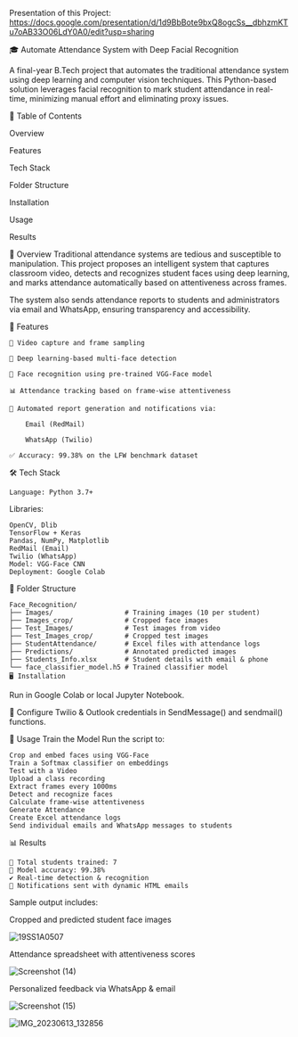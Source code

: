 Presentation of this Project:
https://docs.google.com/presentation/d/1d9BbBote9bxQ8ogcSs__dbhzmKTu7oAB33O06LdY0A0/edit?usp=sharing

🎓 Automate Attendance System with Deep Facial Recognition

A final-year B.Tech project that automates the traditional attendance system using deep learning and computer vision techniques. This Python-based solution leverages facial recognition to mark student attendance in real-time, minimizing manual effort and eliminating proxy issues.

📌 Table of Contents

Overview

Features

Tech Stack

Folder Structure

Installation

Usage

Results


🚀 Overview
	Traditional attendance systems are tedious and susceptible to manipulation. This project proposes an intelligent system that captures classroom video, detects and recognizes student faces using deep learning, and marks attendance automatically based on attentiveness across frames.

The system also sends attendance reports to students and administrators via email and WhatsApp, ensuring transparency and accessibility.

🌟 Features

	🎥 Video capture and frame sampling

	🧠 Deep learning-based multi-face detection

	🧾 Face recognition using pre-trained VGG-Face model

	📊 Attendance tracking based on frame-wise attentiveness

	📩 Automated report generation and notifications via:

		Email (RedMail)

		WhatsApp (Twilio)

	✅ Accuracy: 99.38% on the LFW benchmark dataset

🛠️ Tech Stack

	Language: Python 3.7+

Libraries:

	OpenCV, Dlib
	TensorFlow + Keras
	Pandas, NumPy, Matplotlib
	RedMail (Email)
	Twilio (WhatsApp)
	Model: VGG-Face CNN
	Deployment: Google Colab

📁 Folder Structure

	Face_Recognition/
	├── Images/                  # Training images (10 per student)
	├── Images_crop/             # Cropped face images
	├── Test_Images/             # Test images from video
	├── Test_Images_crop/        # Cropped test images
	├── StudentAttendance/       # Excel files with attendance logs
	├── Predictions/             # Annotated predicted images
	├── Students_Info.xlsx       # Student details with email & phone
	└── face_classifier_model.h5 # Trained classifier model
	🖥️ Installation

Run in Google Colab or local Jupyter Notebook.

🔐 Configure Twilio & Outlook credentials in SendMessage() and sendmail() functions.

🧪 Usage
Train the Model
Run the script to:

	Crop and embed faces using VGG-Face
	Train a Softmax classifier on embeddings
	Test with a Video
	Upload a class recording
	Extract frames every 1000ms
	Detect and recognize faces
	Calculate frame-wise attentiveness
	Generate Attendance
	Create Excel attendance logs
	Send individual emails and WhatsApp messages to students

📊 Results

	📸 Total students trained: 7
	🎯 Model accuracy: 99.38%
	✔️ Real-time detection & recognition
	📧 Notifications sent with dynamic HTML emails

Sample output includes:

Cropped and predicted student face images

![19SS1A0507](https://github.com/user-attachments/assets/3ca3e834-158a-4bcd-8c67-8d9e07ee2cdf)

Attendance spreadsheet with attentiveness scores

![Screenshot (14)](https://github.com/user-attachments/assets/bc7afe03-baa0-4e52-b095-bbb6d33d4fd8)


Personalized feedback via WhatsApp & email

![Screenshot (15)](https://github.com/user-attachments/assets/301429c1-3b02-4be2-bb29-f77504b006d7)

![IMG_20230613_132856](https://github.com/user-attachments/assets/6196f51d-0227-43bc-8289-0f36b807789d)

